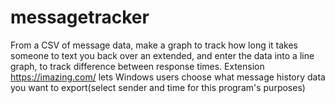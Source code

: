 # messagetracker
From a CSV of message data, make a graph to track how long it takes someone to text you back over an extended, and enter the data into a line graph, to track difference between response times. 
Extension https://imazing.com/ lets Windows users choose what message history data you want to export(select sender and time for this program's purposes)
